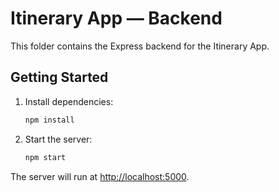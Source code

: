 # Itinerary App — Backend

This folder contains the Express backend for the Itinerary App.

## Getting Started

1. Install dependencies:
   ```bash
   npm install
   ```
2. Start the server:
   ```bash
   npm start
   ```

The server will run at [http://localhost:5000](http://localhost:5000).